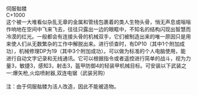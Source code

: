 <title>伺服骷髅</title>
<meta name="GENERATOR" content="WinCHM">
<meta http-equiv="Content-Type" content="text/html; charset=gb2312">
<br>伺服骷髅 
<br>C+1000 
<br>这个被一大堆看似杂乱无章的金属和管线包裹着的类人生物头骨，悄无声息或嗡嗡作响地在空间中飞来飞去，往往只露出一边的眼眶中，不知名的结构闪现出智慧而冷漠的红光。一般都会有连接头骨的机械双手，它们被制造出来的唯一原因只是用来使人们从无数繁杂的工作中解脱出来。进行侦查时，有DP10（其中1个附加成功），机械修理DP为19（其中3个附加成功）。可以做为标准的个人电脑使用，能进行自动文字记录和无线通讯。它可以根据指令或者遥控进行简单的战斗，视为力量3，敏捷3，感知3，射击3，盔甲防御4的轻装甲机械目标。可安装以下武装之一:爆矢枪,火焰喷射器,双连电锯（武装另购）
<br>
<br>注：由于伺服骷髅为活人改造，因此不能被造物。